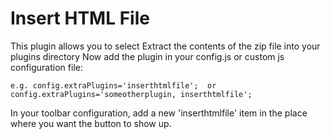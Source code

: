 # Insert HTML File

This plugin allows you to select 
Extract the contents of the zip file into your plugins directory
Now add the plugin in your config.js or custom js configuration file:

    e.g. config.extraPlugins='inserthtmlfile';  or config.extraPlugins='someotherplugin, inserthtmlfile'; 
In your toolbar configuration, add a new 'inserthtmlfile' item in the place where you want the button to show up.
